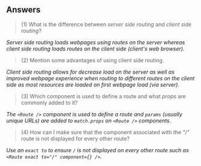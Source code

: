 ## Answers
> (1) What is the difference between _server side routing_ and _client side routing_?

*Server side routing loads webpages using routes on the server whereas client side routing loads routes on the client side (client's web browser).*

> (2) Mention some advantages of using client side routing.

*Client side routing allows for decrease load on the server as well as improved webpage experience when routing to different routes on the client side as most resources are loaded on first webpage load (via server).*

> (3) Which component is used to define a route and what _props_ are commonly added to it?

*The `<Route />` component is used to define a route and `params` (usually unique URLs) are added to `match.props` on `<Route />` components.*

> (4) How can I make sure that the component associated with the _"/"_ route is not displayed for every other route?

*Use an `exact to` to ensure `/` is not displayed on every other route such as `<Route exact to="/" component={} />`.*